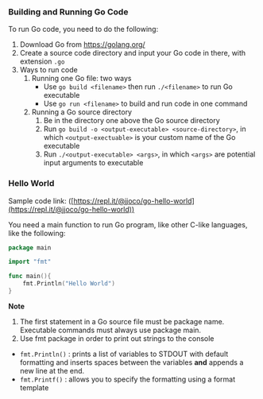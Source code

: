 
### Building and Running Go Code 
To run Go code, you need to do the following:

1. Download Go from https://golang.org/
2. Create a source code directory and input your Go code in there, with extension `.go`
3. Ways to run code
    1. Running one Go file: two ways
        - Use `go build <filename>` then run `./<filename>` to run Go executable
        - Use `go run <filename>` to build and run code in one command
    2. Running a Go source directory
        1. Be in the directory one above the Go source directory
        2. Run `go build -o <output-executable> <source-directory>`, in which `<output-exectuable>` is your custom name of the Go executable
        3. Run `./<output-executable> <args>`, in which `<args>` are potential input arguments to executable

### Hello World 
Sample code link: ([https://repl.it/@jjoco/go-hello-world](https://repl.it/@jjoco/go-hello-world))

You need a main function to run Go program, like other C-like languages, like the following:
```Go
package main

import "fmt"

func main(){
    fmt.Println("Hello World")
}

```

**Note**

1. The first statement in a Go source file must be package name. Executable commands must always use package main.
2. Use fmt package in order to print out strings to the console
  - `fmt.Println()` : prints a list of variables to STDOUT with default formatting and inserts spaces between the variables  **and**  appends a new line at the end.
  - `fmt.Printf()` : allows you to specify the formatting using a format template